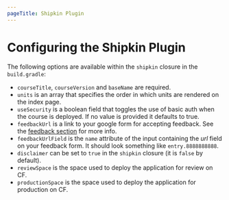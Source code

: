 ```yaml
---
pageTitle: Shipkin Plugin
---
```


# Configuring the Shipkin Plugin

The following options are available within the `shipkin` closure in the
`build.gradle`:

-   `courseTitle`, `courseVersion` and `baseName` are required.
-   `units` is an array that specifies the order in which units are
    rendered on the index page.
-   `useSecurity` is a boolean field that toggles the use of basic auth
    when the course is deployed.
    If no value is provided it defaults to true.
-   `feedbackUrl` is a link to your google form for accepting feedback.
    See the [feedback section](/feedback) for more info.
-   `feedbackUrlField` is the `name` attribute of the input containing 
    the *url* field on your feedback form.
    It should look something like `entry.8888888888`.
-   `disclaimer` can be set to `true` in the `shipkin` closure
    (it is `false` by default).
-   `reviewSpace` is the space used to deploy the application for review
    on CF.
-   `productionSpace` is the space used to deploy the application for
    production on CF.